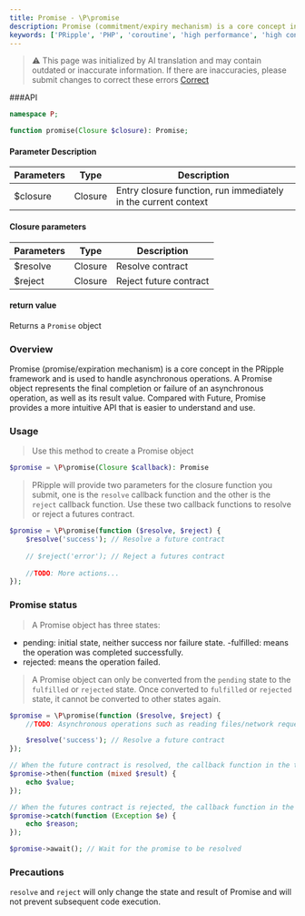 ```yaml
---
title: Promise - \P\promise
description: Promise (commitment/expiry mechanism) is a core concept in the PRipple framework and is used to handle asynchronous operations. A Promise object represents the final completion or failure of an asynchronous operation, as well as its result value. Compared with Future, Promise provides a more intuitive API that is easier to understand and use.
keywords: ['PRipple', 'PHP', 'coroutine', 'high performance', 'high concurrency', 'promise mechanism', 'Promise','commitment mechanism']
---
```


> ⚠️ This page was initialized by AI translation and may contain outdated or inaccurate information. If there are
> inaccuracies, please submit changes to correct these errors [Correct](https://github.com/cloudtay/p-ripple-documents)

###API

```php
namespace P;

function promise(Closure $closure): Promise;
```

#### Parameter Description

| Parameters | Type    | Description                                                    |
|------------|---------|----------------------------------------------------------------|
| $closure   | Closure | Entry closure function, run immediately in the current context |

#### Closure parameters

| Parameters | Type    | Description            |
|------------|---------|------------------------|
| $resolve   | Closure | Resolve contract       |
| $reject    | Closure | Reject future contract |

#### return value

Returns a `Promise` object

### Overview

Promise (promise/expiration mechanism) is a core concept in the PRipple framework and is used to handle asynchronous
operations. A Promise object represents the final completion or failure of an asynchronous operation, as well as its
result value.
Compared with Future, Promise provides a more intuitive API that is easier to understand and use.

### Usage

> Use this method to create a Promise object

```php
$promise = \P\promise(Closure $callback): Promise
```

> PRipple will provide two parameters for the closure function you submit, one is the `resolve` callback function and
> the other is the `reject` callback function.
> Use these two callback functions to resolve or reject a futures contract.

```php
$promise = \P\promise(function ($resolve, $reject) {
    $resolve('success'); // Resolve a future contract
    
    // $reject('error'); // Reject a futures contract
    
    //TODO: More actions...
});
```

### Promise status

> A Promise object has three states:

- pending: initial state, neither success nor failure state.
  -fulfilled: means the operation was completed successfully.
- rejected: means the operation failed.

> A Promise object can only be converted from the `pending` state to the `fulfilled` or `rejected` state.
> Once converted to `fulfilled` or `rejected` state, it cannot be converted to other states again.

```php
$promise = \P\promise(function ($resolve, $reject) {
    //TODO: Asynchronous operations such as reading files/network requests/database queries...

    $resolve('success'); // Resolve a future contract
});

// When the future contract is resolved, the callback function in the then method will be triggered.
$promise->then(function (mixed $result) {
    echo $value;
});

// When the futures contract is rejected, the callback function in the catch method will be triggered.
$promise->catch(function (Exception $e) {
    echo $reason;
});

$promise->await(); // Wait for the promise to be resolved
```

### Precautions

`resolve` and `reject` will only change the state and result of Promise and will not prevent subsequent code execution.
